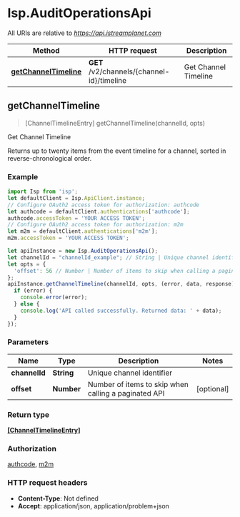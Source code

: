 # Isp.AuditOperationsApi

All URIs are relative to *https://api.istreamplanet.com*

Method | HTTP request | Description
------------- | ------------- | -------------
[**getChannelTimeline**](AuditOperationsApi.md#getChannelTimeline) | **GET** /v2/channels/{channel-id}/timeline | Get Channel Timeline



## getChannelTimeline

> [ChannelTimelineEntry] getChannelTimeline(channelId, opts)

Get Channel Timeline

Returns up to twenty items from the event timeline for a channel, sorted in reverse-chronological order.

### Example

```javascript
import Isp from 'isp';
let defaultClient = Isp.ApiClient.instance;
// Configure OAuth2 access token for authorization: authcode
let authcode = defaultClient.authentications['authcode'];
authcode.accessToken = 'YOUR ACCESS TOKEN';
// Configure OAuth2 access token for authorization: m2m
let m2m = defaultClient.authentications['m2m'];
m2m.accessToken = 'YOUR ACCESS TOKEN';

let apiInstance = new Isp.AuditOperationsApi();
let channelId = "channelId_example"; // String | Unique channel identifier
let opts = {
  'offset': 56 // Number | Number of items to skip when calling a paginated API
};
apiInstance.getChannelTimeline(channelId, opts, (error, data, response) => {
  if (error) {
    console.error(error);
  } else {
    console.log('API called successfully. Returned data: ' + data);
  }
});
```

### Parameters


Name | Type | Description  | Notes
------------- | ------------- | ------------- | -------------
 **channelId** | **String**| Unique channel identifier | 
 **offset** | **Number**| Number of items to skip when calling a paginated API | [optional] 

### Return type

[**[ChannelTimelineEntry]**](ChannelTimelineEntry.md)

### Authorization

[authcode](../README.md#authcode), [m2m](../README.md#m2m)

### HTTP request headers

- **Content-Type**: Not defined
- **Accept**: application/json, application/problem+json

